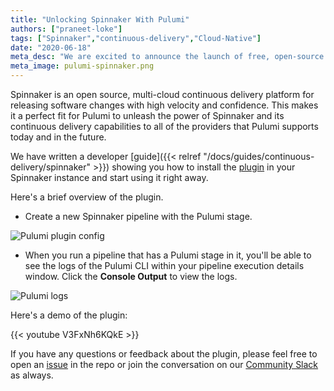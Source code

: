 ```yaml
---
title: "Unlocking Spinnaker With Pulumi"
authors: ["praneet-loke"]
tags: ["Spinnaker","continuous-delivery","Cloud-Native"]
date: "2020-06-18"
meta_desc: "We are excited to announce the launch of free, open-source Pulumi plugin for Spinnaker."
meta_image: pulumi-spinnaker.png
---
```


Spinnaker is an open source, multi-cloud continuous delivery platform for releasing software changes with high velocity and confidence.
This makes it a perfect fit for Pulumi to unleash the power of Spinnaker and its continuous delivery capabilities to all of the providers
that Pulumi supports today and in the future.

We have written a developer [guide]({{< relref "/docs/guides/continuous-delivery/spinnaker" >}}) showing you how to install the [plugin](https://github.com/pulumi/spinnaker-preconfigured-job-plugin) in your Spinnaker instance and start using it right away.

Here's a brief overview of the plugin.

* Create a new Spinnaker pipeline with the Pulumi stage.

![Pulumi plugin config](./pipeline-config.png)

* When you run a pipeline that has a Pulumi stage in it, you'll be able to see the logs of the Pulumi CLI within your pipeline execution details window. Click the **Console Output** to view the logs.

![Pulumi logs](./spinnaker-pulumi-preview.png)

Here's a demo of the plugin:

{{< youtube V3FxNh6KQkE >}}

If you have any questions or feedback about the plugin, please feel free to open an [issue](https://github.com/pulumi/spinnaker-preconfigured-job-plugin/issues) in the repo or join the conversation on our [Community Slack](https://slack.pulumi.com) as always.
